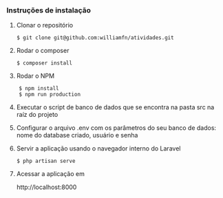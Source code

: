 ### Instruções de instalação

1. Clonar o repositório

    `$ git clone git@github.com:williamfn/atividades.git`

2. Rodar o composer

    `$ composer install`

3. Rodar o NPM

```
    $ npm install
    $ npm run production
```

4. Executar o script de banco de dados que se encontra na pasta src na raíz do projeto

5. Configurar o arquivo .env com os parâmetros do seu banco de dados: nome do database criado, usuário e senha

6. Servir a aplicação usando o navegador interno do Laravel

    `$ php artisan serve`

7. Acessar a aplicação em

    http://localhost:8000